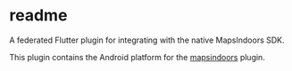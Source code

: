 # readme

A federated Flutter plugin for integrating with the native MapsIndoors SDK.

This plugin contains the Android platform for the [mapsindoors](pub.dev/packages/mapsindoors) plugin.

